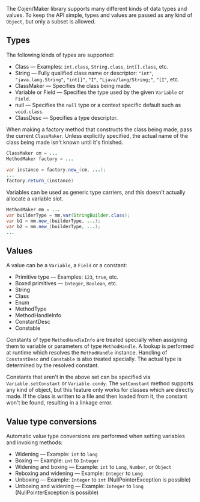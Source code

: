 The Cojen/Maker library supports many different kinds of data types and values. To keep the API simple, types and values are passed as any kind of `Object`, but only a subset is allowed.

Types
-----

The following kinds of types are supported:

- Class &mdash; Examples: `int.class`, `String.class`, `int[].class`, etc.
- String &mdash; Fully qualified class name or descriptor: `"int"`, `"java.lang.String"`, `"int[]"`, `"I"`, `"Ljava/lang/String;"`, `"[I"`, etc.
- ClassMaker &mdash; Specifies the class being made.
- Variable or Field &mdash; Specifies the type used by the given `Variable` or `Field`.
- null &mdash; Specifies the `null` type or a context specific default such as `void.class`.
- ClassDesc &mdash; Specifies a type descriptor.

When making a factory method that constructs the class being made, pass the current `ClassMaker`. Unless explicitly specified, the actual name of the class being made isn't known until it's finished.

```java
ClassMaker cm = ...
MethodMaker factory = ...

var instance = factory.new_(cm, ...);
...
factory.return_(instance)
```

Variables can be used as generic type carriers, and this doesn't actually allocate a variable slot.

```java
MethodMaker mm = ...
var builderType = mm.var(StringBuilder.class);
var b1 = mm.new_(builderType, ...);
var b2 = mm.new_(builderType, ...);
...
```

Values
------

A value can be a `Variable`, a `Field` or a constant:

- Primitive type &mdash; Examples: `123`, `true`, etc.
- Boxed primitives &mdash; `Integer`, `Boolean`, etc.
- String
- Class
- Enum
- MethodType
- MethodHandleInfo
- ConstantDesc
- Constable

Constants of type `MethodHandleInfo` are treated specially when assigning them to variable or parameters of type `MethodHandle`. A lookup is performed at runtime which resolves the `MethodHandle` instance. Handling of `ConstantDesc` and `Constable` is also treated specially. The actual type is determined by the resolved constant.

Constants that aren't in the above set can be specified via `Variable.setConstant` or `Variable.condy`. The `setConstant` method supports any kind of object, but this feature only works for classes which are directly made. If the class is written to a file and then loaded from it, the constant won't be found, resulting in a linkage error.

Value type conversions
----------------------

Automatic value type conversions are performed when setting variables and invoking methods:

- Widening &mdash; Example: `int` to `long`
- Boxing &mdash; Example: `int` to `Integer`
- Widening and boxing &mdash; Example: `int` to `Long`, `Number`, or `Object`
- Reboxing and widening &mdash; Example: `Integer` to `Long`
- Unboxing &mdash; Example: `Integer` to `int` (NullPointerException is possible)
- Unboxing and widening &mdash; Example: `Integer` to `long` (NullPointerException is possible)


